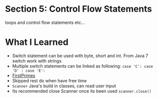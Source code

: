 # Section 5: Control Flow Statements


loops and control flow statements etc...

# What I Learned
* Switch statement can be used with byte, short and int. From Java 7 switch work with strings
* Multiple switch statements can be linked as following: `case 'C': case 'D' : case 'E':`
* [FirstPrimes](https://primes.utm.edu/lists/small/1000.txt) 
* Skipped rest do when have free time 
* `Scanner` Java's build in classes, can read user input
* Its recommended close Scanner once its been used `scanner.close()`